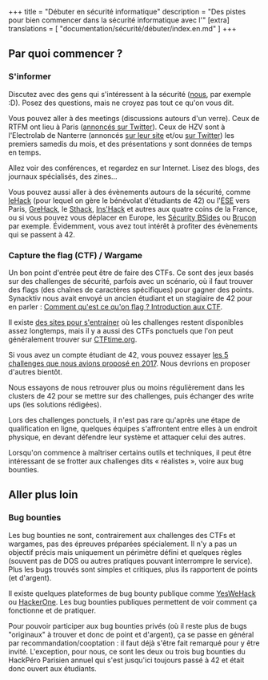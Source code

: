 +++
title = "Débuter en sécurité informatique"
description = "Des pistes pour bien commencer dans la sécurité informatique avec l'"
[extra]
translations = [
    "documentation/sécurité/débuter/index.en.md"
]
+++

## Par quoi commencer ?

### S'informer

Discutez avec des gens qui s'intéressent à la sécurité
([nous](@/contact/index.fr.md), par exemple :D). Posez des questions, mais ne
croyez pas tout ce qu'on vous dit.

Vous pouvez aller à des meetings (discussions autours d'un verre). Ceux de RTFM
ont lieu à Paris ([annoncés sur Twitter](https://twitter.com/sigsegv_event)).
Ceux de HZV sont à l'Electrolab de Nanterre (annoncés [sur leur
site](https://hackerzvoice.net/) et/ou [sur
Twitter](https://twitter.com/asso_hzv)) les premiers samedis du mois, et des
présentations y sont données de temps en temps.

Allez voir des conférences, et regardez en sur Internet. Lisez des blogs, des
journaux spécialisés, des zines…

Vous pouvez aussi aller à des évènements autours de la sécurité, comme
[leHack](@/activités/le_hack/_index.md) (pour lequel on gère le bénévolat
d'étudiants de 42) ou l'[ESE](https://ese.esiea.fr/) vers Paris,
[GreHack](https://grehack.fr/), le [Sthack](https://www.sthack.fr/),
[Ins'Hack](https://inshack.insecurity-insa.fr/) et autres aux quatre coins de
la France, ou si vous pouvez vous déplacer en Europe, les [Sécurity
BSides](https://www.securitybsides.com/w/page/12194156/FrontPage#Europe) ou
[Brucon](https://www.brucon.org/) par exemple.
Évidemment, vous avez tout intérêt à profiter des évènements qui se passent à
42.

### Capture the flag (CTF) / Wargame

Un bon point d'entrée peut être de faire des CTFs. Ce sont des jeux basés sur
des challenges de sécurité, parfois avec un scénario, où il faut trouver des
flags (des chaînes de caractères spécifiques) pour gagner des points.
Synacktiv nous avait envoyé un ancien étudiant et un stagiaire de 42 pour en
parler : [Comment qu'est ce qu'on flag ? Introduction aux
CTF](@/activités/conférences/introduction_ctf/index.fr.md).

Il existe [des sites pour
s'entrainer](@/documentation/sécurité/ressources/index.fr.md#challenges-et-entrainement)
où les challenges restent disponibles assez longtemps, mais il y a aussi des
CTFs ponctuels que l'on peut généralement trouver sur
[CTFtime.org](https://ctftime.org/).

Si vous avez un compte étudiant de 42, vous pouvez essayer [les 5 challenges
que nous avions proposé en 2017](https://wargame2017.sansnom.org/).
Nous devrions en proposer d'autres bientôt.

Nous essayons de nous retrouver plus ou moins régulièrement dans les clusters
de 42 pour se mettre sur des challenges, puis échanger des write ups (les
solutions rédigées).

Lors des challenges ponctuels, il n'est pas rare qu'après une étape de
qualification en ligne, quelques équipes s'affrontent entre elles à un endroit
physique, en devant défendre leur système et attaquer celui des autres.

Lorsqu'on commence à maîtriser certains outils et techniques, il peut être
intéressant de se frotter aux challenges dits « réalistes », voire aux bug
bounties.

## Aller plus loin

### Bug bounties

Les bug bounties ne sont, contrairement aux challenges des CTFs et wargames,
pas des épreuves préparées spécialement. Il n'y a pas un objectif précis mais
uniquement un périmètre défini et quelques règles (souvent pas de DOS ou autres
pratiques pouvant interrompre le service). Plus les bugs trouvés sont simples
et critiques, plus ils rapportent de points (et d'argent).

Il existe quelques plateformes de bug bounty publique comme
[YesWeHack](https://www.yeswehack.com/fr/bug-bounty-hunter.html) ou
[HackerOne](https://www.hackerone.com/start-hacking).
Les bug bounties publiques permettent de voir comment ça fonctionne et de
pratiquer.

Pour pouvoir participer aux bug bounties privés (où il reste plus de bugs
"originaux" à trouver et donc de point et d'argent), ça se passe en général par
recommandation/cooptation : il faut déjà s'être fait remarqué pour y être
invité. L'exception, pour nous, ce sont les deux ou trois bug bounties du
HackPéro Parisien annuel qui s'est jusqu'ici toujours passé à 42 et était donc
ouvert aux étudiants.
